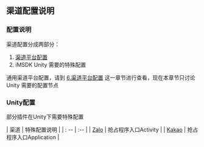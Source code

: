 ## 渠道配置说明

### 配置说明

渠道配置分成两部分：

1. [渠道平台配置](../../Channel/README.md)
2. iMSDK Unity 需要的特殊配置

通用渠道平台配置，请到 [6.渠道平台配置](../../Channel/README.md) 这一章节进行查看，现在本章节只讨论 Unity 需要的配置节点


### Unity配置

部分插件在Unity下需要特殊配置

| 渠道 | 特殊配置说明 |
| : -- | :-- |
| [Zalo](zalo.md) | 抢占程序入口Activity |
| [Kakao](kakao.md) | 抢占程序入口Application |
